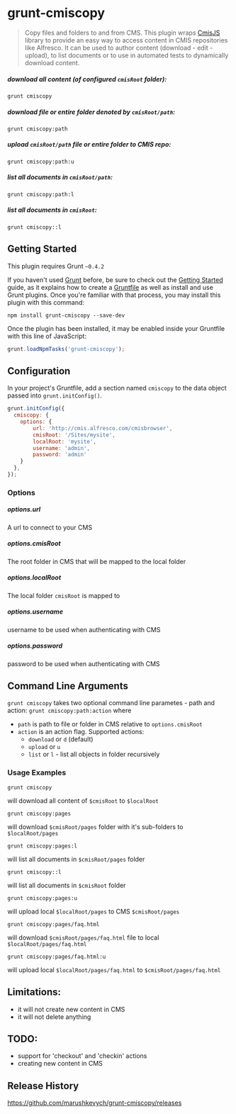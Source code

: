 # grunt-cmiscopy

> Copy files and folders to and from CMS.
This plugin wraps [CmisJS](https://npmjs.org/package/cmis) library to provide an easy way to access content in CMIS repositories like Alfresco.
It can be used to author content (download - edit - upload), to list documents or to use in automated tests to dynamically download content.

##### download all content (of configured `cmisRoot` folder):
```
grunt cmiscopy
```  

##### download file or entire folder denoted by `cmisRoot/path`:
```
grunt cmiscopy:path
```

##### upload `cmisRoot/path` file or entire folder to CMIS repo:
```
grunt cmiscopy:path:u
```

##### list all documents in `cmisRoot/path`:
```
grunt cmiscopy:path:l
```

##### list all documents in `cmisRoot`:
```
grunt cmiscopy::l
```

## Getting Started
This plugin requires Grunt `~0.4.2`

If you haven't used [Grunt](http://gruntjs.com/) before, be sure to check out the [Getting Started](http://gruntjs.com/getting-started) guide, as it explains how to create a [Gruntfile](http://gruntjs.com/sample-gruntfile) as well as install and use Grunt plugins. Once you're familiar with that process, you may install this plugin with this command:

```shell
npm install grunt-cmiscopy --save-dev
```

Once the plugin has been installed, it may be enabled inside your Gruntfile with this line of JavaScript:

```js
grunt.loadNpmTasks('grunt-cmiscopy');
```

## Configuration


In your project's Gruntfile, add a section named `cmiscopy` to the data object passed into `grunt.initConfig()`.

```js
grunt.initConfig({
  cmiscopy: {
    options: {
        url: 'http://cmis.alfresco.com/cmisbrowser',
        cmisRoot: '/Sites/mysite',
        localRoot: 'mysite',
        username: 'admin',
        password: 'admin'
    }
  },
});
```

### Options

##### options.url
A url to connect to your CMS

##### options.cmisRoot
The root folder in CMS that will be mapped to the local folder

##### options.localRoot
The local folder `cmisRoot` is mapped to

##### options.username
username to be used when authenticating with CMS

##### options.password
password to be used when authenticating with CMS

## Command Line Arguments
`grunt cmiscopy` takes two optional command line parametes - path and action: `grunt cmiscopy:path:action`
where 
- `path` is path to file or folder in CMS relative to `options.cmisRoot`
- `action` is an action flag. Supported actions:
    - `download` or `d` (default)
    - `upload` or `u`
    - `list` or `l` - list all objects in folder recursively


### Usage Examples

```
grunt cmiscopy
```  
will download all content of `$cmisRoot` to `$localRoot`

```
grunt cmiscopy:pages
```
will download `$cmisRoot/pages` folder with it's sub-folders to `$localRoot/pages`

```
grunt cmiscopy:pages:l
```
will list all documents in `$cmisRoot/pages` folder

```
grunt cmiscopy::l
```
will list all documents in `$cmisRoot` folder

```
grunt cmiscopy:pages:u
```
will upload local `$localRoot/pages` to CMS `$cmisRoot/pages`

```
grunt cmiscopy:pages/faq.html
```
will download `$cmisRoot/pages/faq.html` file to local `$localRoot/pages/faq.html`

```
grunt cmiscopy:pages/faq.html:u
```
will upload local `$localRoot/pages/faq.html` to `$cmisRoot/pages/faq.html`

## Limitations:
- it will not create new content in CMS
- it will not delete anything

## TODO:
- support for 'checkout' and 'checkin' actions
- creating new content in CMS


## Release History
https://github.com/marushkevych/grunt-cmiscopy/releases
